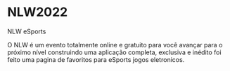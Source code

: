 # NLW2022

NLW eSports 

O NLW é um evento totalmente online e gratuito para você avançar para o próximo nível construindo uma aplicação completa, exclusiva e inédito
foi feito uma pagina de favoritos para eSports jogos eletronicos. 
